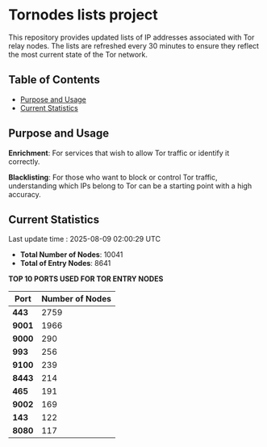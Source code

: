 # Tornodes lists project

This repository provides updated lists of IP addresses associated with Tor relay nodes. The lists are refreshed every 30 minutes to ensure they reflect the most current state of the Tor network.

## Table of Contents

- [Purpose and Usage](#purpose-and-usage)
- [Current Statistics](#current-statistics)


## Purpose and Usage

**Enrichment**: For services that wish to allow Tor traffic or identify it correctly.

**Blacklisting**: For those who want to block or control Tor traffic, understanding which IPs belong to Tor can be a starting point with a high accuracy.

## Current Statistics

Last update time : 2025-08-09 02:00:29 UTC

- **Total Number of Nodes**: 10041
- **Total of Entry Nodes**: 8641

**TOP 10 PORTS USED FOR TOR ENTRY NODES**

| **Port** | **Number of Nodes** |
|------|-----------------|
| **443**   | 2759  |
| **9001**   | 1966  |
| **9000**   | 290  |
| **993**   | 256  |
| **9100**   | 239  |
| **8443**   | 214  |
| **465**   | 191  |
| **9002**   | 169  |
| **143**   | 122  |
| **8080**   | 117  |


